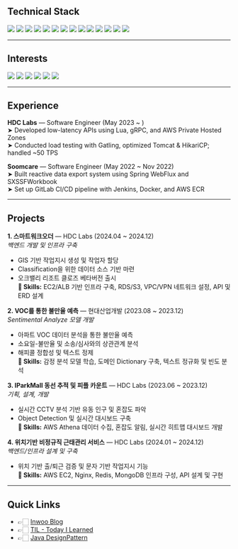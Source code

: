 ## Technical Stack

<p>          
<img src="https://img.shields.io/badge/-Java-007396?style=plastic&logo=Java&logoColor=white"/>
<img src="https://img.shields.io/badge/-Spring%20Framework-6DB33F?style=plastic&logo=Spring&logoColor=white"/>
<img src="https://img.shields.io/badge/-Vue.js-4FC08D?style=plastic&logo=Vue.js&logoColor=white"/>
<img src="https://img.shields.io/badge/-JavaScript-F7DF1E?style=plastic&logo=JavaScript&logoColor=black"/>
<img src="https://img.shields.io/badge/-Thymeleaf-005F0F?style=plastic"/>
<img src="https://img.shields.io/badge/-gRPC-448AFF?style=plastic"/>
<img src="https://img.shields.io/badge/-PostgreSQL-336791?style=plastic&logo=PostgreSQL&logoColor=white"/>
<img src="https://img.shields.io/badge/-MySQL-FECC00?style=plastic&logo=MySQL&logoColor=white"/>
<img src="https://img.shields.io/badge/-MongoDB-47A248?style=plastic&logo=MongoDB&logoColor=white"/>
<img src="https://img.shields.io/badge/-Redis(Valkey)-DC382D?style=plastic&logo=Redis&logoColor=white"/>
<img src="https://img.shields.io/badge/-Docker-2496ED?style=plastic&logo=Docker&logoColor=white"/>
<img src="https://img.shields.io/badge/-AWS-232F3E?style=plastic&logo=Amazon%20AWS&logoColor=white"/>
<img src="https://img.shields.io/badge/-Linux-FCC624?style=plastic&logo=Linux&logoColor=black"/>
<img src="https://img.shields.io/badge/-Git-F05032?style=plastic&logo=Git&logoColor=white"/>
</p>

---

## Interests

<p>
<img src="https://img.shields.io/badge/-Microservice-yellow?style=plastic"/>
<img src="https://img.shields.io/badge/-System%20Design-blue?style=plastic"/>
<img src="https://img.shields.io/badge/-Refactoring-lightgrey?style=plastic"/>
<img src="https://img.shields.io/badge/-Performance-red?style=plastic"/>
<img src="https://img.shields.io/badge/-CI/CD-brightgreen?style=plastic"/>
<img src="https://img.shields.io/badge/-Growth-lightgrey?style=plastic"/>
</p>

---

## Experience

**HDC Labs** — Software Engineer (May 2023 ~ )  
➤ Developed low-latency APIs using Lua, gRPC, and AWS Private Hosted Zones  
➤ Conducted load testing with Gatling, optimized Tomcat & HikariCP; handled ~50 TPS  

**Soomcare** — Software Engineer (May 2022 ~ Nov 2022)  
➤ Built reactive data export system using Spring WebFlux and SXSSFWorkbook  
➤ Set up GitLab CI/CD pipeline with Jenkins, Docker, and AWS ECR  

---

## Projects

**1. 스마트워크오더** — HDC Labs (2024.04 ~ 2024.12)  
*백엔드 개발 및 인프라 구축*  
- GIS 기반 작업지시 생성 및 작업자 할당  
- Classification을 위한 데이터 소스 기반 마련  
- 오크밸리 리조트 클로즈 베타버전 출시  
**🔧 Skills:** EC2/ALB 기반 인프라 구축, RDS/S3, VPC/VPN 네트워크 설정, API 및 ERD 설계  

**2. VOC를 통한 불만율 예측** — 현대산업개발 (2023.08 ~ 2023.12)  
*Sentimental Analyze 모델 개발*  
- 아파트 VOC 데이터 분석을 통한 불만율 예측  
- 소요일-불만율 및 소송/심사와의 상관관계 분석  
- 해피콜 정합성 및 텍스트 정제  
**🔧 Skills:** 감정 분석 모델 학습, 도메인 Dictionary 구축, 텍스트 정규화 및 빈도 분석  

**3. IParkMall 동선 추적 및 피플 카운트** — HDC Labs (2023.06 ~ 2023.12)  
*기획, 설계, 개발*  
- 실시간 CCTV 분석 기반 유동 인구 및 혼잡도 파악  
- Object Detection 및 실시간 대시보드 구축  
**🔧 Skills:** AWS Athena 데이터 수집, 혼잡도 알림, 실시간 히트맵 대시보드 개발  

**4. 위치기반 비정규직 근태관리 서비스** — HDC Labs (2024.01 ~ 2024.12)  
*백엔드/인프라 설계 및 구축*  
- 위치 기반 출/퇴근 검증 및 문자 기반 작업지시 기능  
**🔧 Skills:** AWS EC2, Nginx, Redis, MongoDB 인프라 구성, API 설계 및 구현  

---

## Quick Links

- 👉🏻 [Inwoo Blog](https://bedongryeol.github.io/)  
- 👉🏻 [TIL - Today I Learned](https://github.com/BEDongryeol/TIL)  
- 👉🏻 [Java DesignPattern](https://github.com/BEDongryeol/DesignPattern)  
